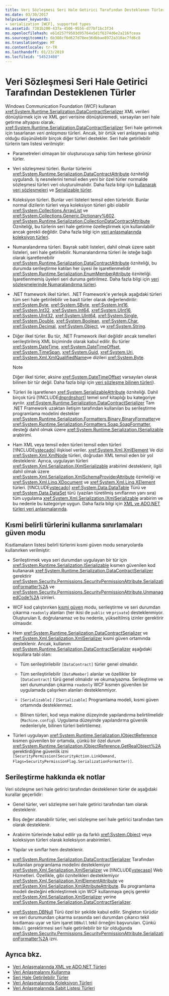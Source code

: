 ```yaml
---
title: Veri Sözleşmesi Seri Hale Getirici Tarafından Desteklenen Türler
ms.date: 03/30/2017
helpviewer_keywords:
- serialization [WCF], supported types
ms.assetid: 7381b200-437a-4506-9556-d77bf1bc3f34
ms.openlocfilehash: e61d257f9503d95764a5d1f6374d6e2a216fceaa
ms.sourcegitcommit: 6b308cf6d627d78ee36dbbae8972a310ac7fd6c8
ms.translationtype: MT
ms.contentlocale: tr-TR
ms.lasthandoff: 01/23/2019
ms.locfileid: "54523408"
---
```

# <a name="types-supported-by-the-data-contract-serializer"></a>Veri Sözleşmesi Seri Hale Getirici Tarafından Desteklenen Türler
Windows Communication Foundation (WCF) kullanan <xref:System.Runtime.Serialization.DataContractSerializer> XML verileri dönüştürmek için ve XML geri verisine dönüştüremedi, varsayılan seri hale getirme altyapısı olarak. <xref:System.Runtime.Serialization.DataContractSerializer> Seri hale getirmek için tasarlanan *veri anlaşması* türleri. Ancak, bir örtük veri anlaşması sahip olduğu düşünülebilir birçok diğer türleri destekler. Seri hale getirilebilir türlerin tam listesi verilmiştir:  
  
-   Parametreleri olmayan bir oluşturucuya sahip tüm herkese görünür türler.  
  
-   Veri sözleşmesi türleri. Bunlar türlerini <xref:System.Runtime.Serialization.DataContractAttribute> özniteliği uygulandı. İş nesnelerini temsil eden yeni bir özel türler normalde sözleşmesi türleri veri oluşturulmalıdır. Daha fazla bilgi için [kullanarak veri sözleşmeleri](../../../../docs/framework/wcf/feature-details/using-data-contracts.md) ve [Serializable türler](../../../../docs/framework/wcf/feature-details/serializable-types.md).  
  
-   Koleksiyon türleri. Bunlar veri listeleri temsil eden türleridir. Bunlar normal dizilerin türleri veya koleksiyon türleri gibi olabilir <xref:System.Collections.ArrayList> ve <xref:System.Collections.Generic.Dictionary%602>. <xref:System.Runtime.Serialization.CollectionDataContractAttribute> Özniteliği, bu türlerin seri hale getirme özelleştirmek için kullanılabilir ancak gerekli değildir. Daha fazla bilgi için [veri anlaşmalarında koleksiyon türleri](../../../../docs/framework/wcf/feature-details/collection-types-in-data-contracts.md).  
  
-   Numaralandırma türleri. Bayrak sabit listeleri, dahil olmak üzere sabit listeleri, seri hale getirilebilir. Numaralandırma türleri ile isteğe bağlı olarak işaretlenebilir <xref:System.Runtime.Serialization.DataContractAttribute> özniteliği, bu durumda serileştirme katılan her üyesi ile işaretlenmelidir <xref:System.Runtime.Serialization.EnumMemberAttribute> özniteliği. İşaretlenmemiş üyeleri seri duruma getirilmez. Daha fazla bilgi için [veri sözleşmelerinde Numaralandırma türleri](../../../../docs/framework/wcf/feature-details/enumeration-types-in-data-contracts.md).  
  
-   .NET framework ilkel türleri. .NET Framework'e yerleşik aşağıdaki türleri tüm seri hale getirilebilir ve basit türler olarak değerlendirilir: <xref:System.Byte>, <xref:System.SByte>, <xref:System.Int16>, <xref:System.Int32>, <xref:System.Int64>, <xref:System.UInt16>, <xref:System.UInt32>, <xref:System.UInt64>, <xref:System.Single>, <xref:System.Double>, <xref:System.Boolean>, <xref:System.Char>, <xref:System.Decimal>, <xref:System.Object>, ve <xref:System.String>.  
  
-   Diğer ilkel türler. Bu tür, .NET Framework ilkel değildir ancak temelleri serileştirilmiş XML biçiminde olarak kabul edilir. Bu türler <xref:System.DateTime>, <xref:System.DateTimeOffset>, <xref:System.TimeSpan>, <xref:System.Guid>, <xref:System.Uri>, <xref:System.Xml.XmlQualifiedName>ve dizileri <xref:System.Byte>.  
  
    > [!NOTE]
    >  Diğer ilkel türler, aksine <xref:System.DateTimeOffset> varsayılan olarak bilinen bir tür değil. Daha fazla bilgi için [veri sözleşme bilinen türleri](../../../../docs/framework/wcf/feature-details/data-contract-known-types.md)).  
  
-   Türleri ile işaretlenen <xref:System.SerializableAttribute> özniteliği. Dahil birçok türü [!INCLUDE[dnprdnshort](../../../../includes/dnprdnshort-md.md)] temel sınıf kitaplığı bu kategoriye ayrılır. <xref:System.Runtime.Serialization.DataContractSerializer> Tam .NET Framework uzaktan iletişim tarafından kullanılan bu serileştirme programlama modelini destekler <xref:System.Runtime.Serialization.Formatters.Binary.BinaryFormatter>ve <xref:System.Runtime.Serialization.Formatters.Soap.SoapFormatter>, desteği dahil olmak üzere <xref:System.Runtime.Serialization.ISerializable> arabirimi.  
  
-   Ham XML veya temsil eden türleri temsil eden türleri [!INCLUDE[vstecado](../../../../includes/vstecado-md.md)] ilişkisel veriler. <xref:System.Xml.XmlElement> Ve dizi <xref:System.Xml.XmlNode> türleri, doğrudan XML temsil eden bir yol desteklenir. Ayrıca, uygulayan türleri <xref:System.Xml.Serialization.IXmlSerializable> arabirimi desteklenir, ilgili dahil olmak üzere <xref:System.Xml.Serialization.XmlSchemaProviderAttribute> özniteliği ve <xref:System.Xml.Linq.XDocument> ve <xref:System.Xml.Linq.XElement> türleri. [!INCLUDE[vstecado](../../../../includes/vstecado-md.md)] <xref:System.Data.DataTable> Türü ve <xref:System.Data.DataSet> türü (yazılan türetilmiş sınıflarının yanı sıra) tüm uygulama <xref:System.Xml.Serialization.IXmlSerializable> arabirim ve bu nedenle bu kategoriye uygun. Daha fazla bilgi için [XML ve ADO.NET türleri veri anlaşmalarında](../../../../docs/framework/wcf/feature-details/xml-and-ado-net-types-in-data-contracts.md).  
  
## <a name="limitations-of-using-certain-types-in-partial-trust-mode"></a>Kısmi belirli türlerini kullanma sınırlamaları güven modu  
 Kısıtlamaların listesi belirli türlerini kısmi güven modu senaryolarda kullanırken verilmiştir:  
  
-   Serileştirmek veya seri durumdan uygulayan bir tür için <xref:System.Runtime.Serialization.ISerializable> kısmen güvenilen kod kullanarak <xref:System.Runtime.Serialization.DataContractSerializer> gerektirir <xref:System.Security.Permissions.SecurityPermissionAttribute.SerializationFormatter%2A> ve <xref:System.Security.Permissions.SecurityPermissionAttribute.UnmanagedCode%2A> izinleri.  
  
-   WCF kod çalıştırırken [kısmi güven](../../../../docs/framework/wcf/feature-details/partial-trust.md) modu, serileştirme ve seri durumdan çıkarma `readonly` alanları (her ikisi de `public` ve `private`) desteklenmiyor. Oluşturulan IL doğrulanamaz ve bu nedenle, yükseltilmiş izinler gerektirir olmasıdır.  
  
-   Hem <xref:System.Runtime.Serialization.DataContractSerializer> ve <xref:System.Xml.Serialization.XmlSerializer> kısmi güven ortamında desteklenir. Ancak, kullanım <xref:System.Runtime.Serialization.DataContractSerializer> aşağıdaki koşullara tabi olan:  
  
    -   Tüm serileştirilebilir `[DataContract]` türler genel olmalıdır.  
  
    -   Tüm serileştirilebilir `[DataMember]` alanlar ve özellikler bir `[DataContract]` türü genel olmalıdır ve okuma/yazma. Serileştirme ve seri durumundan çıkarma `readonly` WCF kısmen güvenilen bir uygulamada çalışırken alanları desteklenmiyor.  
  
    -   `[Serializable]` / `ISerializable]` Programlama modeli, kısmi güven ortamında desteklenmez.  
  
    -   Bilinen türleri, kod veya makine düzeyinde yapılandırma belirtilmelidir (`Machine.config`). Uygulama düzeyinde yapılandırma güvenlik nedenleriyle, bilinen türleri belirtilemez.  
  
-   Türleri uygulayan <xref:System.Runtime.Serialization.IObjectReference> kısmen güvenilen bir ortamda, çünkü bir özel durum <xref:System.Runtime.Serialization.IObjectReference.GetRealObject%2A> gerektirdiğine güvenlik izni `[SecurityPermission(SecurityAction.LinkDemand, Flags=SecurityPermissionFlag.SerializationFormatter)]`.  
  
## <a name="additional-notes-on-serialization"></a>Serileştirme hakkında ek notlar  
 Veri sözleşme seri hale getirici tarafından desteklenen türler de aşağıdaki kurallar geçerlidir:  
  
-   Genel türler, veri sözleşme seri hale getirici tarafından tam olarak desteklenir.  
  
-   Boş değer atanabilir türler, veri sözleşme seri hale getirici tarafından tam olarak desteklenir.  
  
-   Arabirim türlerinde kabul edilir ya da farklı <xref:System.Object> veya koleksiyon türleri olarak koleksiyon arabirimleri.  
  
-   Yapılar ve sınıflar hem desteklenir.  
  
-   <xref:System.Runtime.Serialization.DataContractSerializer> Tarafından kullanılan programlama modelini desteklemiyor <xref:System.Xml.Serialization.XmlSerializer> ve [!INCLUDE[vstecasp](../../../../includes/vstecasp-md.md)] Web Hizmetleri. Özellikle, gibi öznitelikleri desteklemiyor <xref:System.Xml.Serialization.XmlElementAttribute> ve <xref:System.Xml.Serialization.XmlAttributeAttribute>. Bu programlama modeli desteğini etkinleştirmek için WCF kullanmaya geçiş gerekir <xref:System.Xml.Serialization.XmlSerializer> yerine <xref:System.Runtime.Serialization.DataContractSerializer>.  
  
-   <xref:System.DBNull> Türü özel bir şekilde kabul edilir. Singleton türüdür ve seri durumundan çıkarma sırasında seri durumdan çıkarıcı tekil kısıtlaması uyar ve tüm işaret `DBNull` tekil örneğini başvuruları. Çünkü `DBNull` gerektirmesi seri hale getirilebilir bir tür olduğunda <xref:System.Security.Permissions.SecurityPermissionAttribute.SerializationFormatter%2A> izni.  
  
## <a name="see-also"></a>Ayrıca bkz.
- [Veri Anlaşmalarında XML ve ADO.NET Türleri](../../../../docs/framework/wcf/feature-details/xml-and-ado-net-types-in-data-contracts.md)
- [Veri Anlaşmalarını Kullanma](../../../../docs/framework/wcf/feature-details/using-data-contracts.md)
- [Seri Hale Getirilebilir Türler](../../../../docs/framework/wcf/feature-details/serializable-types.md)
- [Veri Anlaşmalarında Koleksiyon Türleri](../../../../docs/framework/wcf/feature-details/collection-types-in-data-contracts.md)
- [Veri Anlaşmalarında Sabit Listesi Türleri](../../../../docs/framework/wcf/feature-details/enumeration-types-in-data-contracts.md)
